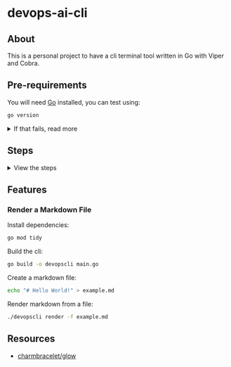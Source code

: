# devops-ai-cli

## About

This is a personal project to have a cli terminal tool written in Go with Viper and Cobra.

## Pre-requirements

You will need [Go](https://go.dev/dl/) installed, you can test using:

```bash
go version
```

<details>
  <summary>If that fails, read more</summary>

If you see: `go: command not found`, you will need to install Go. For version `1.24.0` on Linux, you can run:

```bash
curl -fsSL https://golang.org/dl/go1.24.0.linux-amd64.tar.gz | sudo tar -C /usr/local -xzf -
export PATH=$PATH:/usr/local/go/bin
echo "export PATH=\$PATH:/usr/local/go/bin" >> ~/.bashrc
echo "export GOPATH=\$HOME/go" >> ~/.bashrc
echo "export GOROOT=/usr/local/go" >> ~/.bashrc
```

Now you should get a version back when running `go version` and then to test:

```bash
echo 'package main; import "fmt"; func main() { fmt.Println("Hello, Go!") }' > test.go
go run test.go
rm -f test.go
```

</details>

## Steps

<details>
  <summary>View the steps</summary>

Download the `glow` library:

```bash
go get github.com/charmbracelet/glow
go get github.com/charmbracelet/glamour
```

</details>

## Features

### Render a Markdown File

Install dependencies:

```bash
go mod tidy
```

Build the cli:

```bash
go build -o devopscli main.go
```

Create a markdown file:

```bash
echo "# Hello World!" > example.md
```

Render markdown from a file:

```bash
./devopscli render -f example.md
```

## Resources

- [charmbracelet/glow](https://github.com/charmbracelet/glow)

